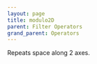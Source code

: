 ```yaml
---
layout: page
title: modulo2D
parent: Filter Operators
grand_parent: Operators
---
```


Repeats space along 2 axes.
